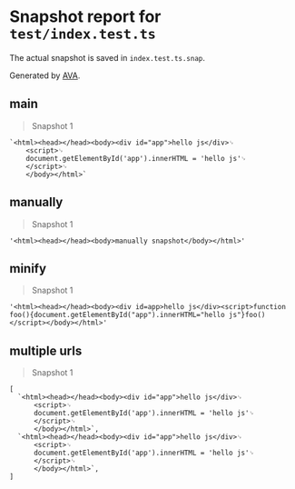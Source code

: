 # Snapshot report for `test/index.test.ts`

The actual snapshot is saved in `index.test.ts.snap`.

Generated by [AVA](https://avajs.dev).

## main

> Snapshot 1

    `<html><head></head><body><div id="app">hello js</div>␊
        <script>␊
        document.getElementById('app').innerHTML = 'hello js'␊
        </script>␊
        </body></html>`

## manually

> Snapshot 1

    '<html><head></head><body>manually snapshot</body></html>'

## minify

> Snapshot 1

    '<html><head></head><body><div id=app>hello js</div><script>function foo(){document.getElementById("app").innerHTML="hello js"}foo()</script></body></html>'

## multiple urls

> Snapshot 1

    [
      `<html><head></head><body><div id="app">hello js</div>␊
          <script>␊
          document.getElementById('app').innerHTML = 'hello js'␊
          </script>␊
          </body></html>`,
      `<html><head></head><body><div id="app">hello js</div>␊
          <script>␊
          document.getElementById('app').innerHTML = 'hello js'␊
          </script>␊
          </body></html>`,
    ]
